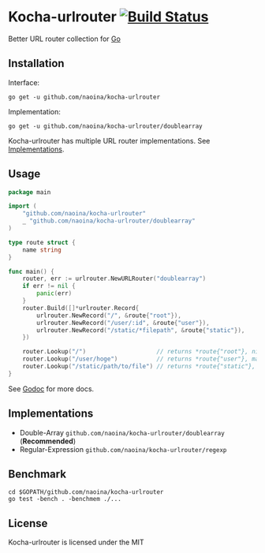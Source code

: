 # Kocha-urlrouter [![Build Status](https://travis-ci.org/naoina/kocha-urlrouter.png?branch=master)](https://travis-ci.org/naoina/kocha-urlrouter)

Better URL router collection for [Go](http://golang.org)

## Installation

Interface:

    go get -u github.com/naoina/kocha-urlrouter

Implementation:

    go get -u github.com/naoina/kocha-urlrouter/doublearray

Kocha-urlrouter has multiple URL router implementations. See [Implementations](#implementations).

## Usage

```go
package main

import (
    "github.com/naoina/kocha-urlrouter"
    _ "github.com/naoina/kocha-urlrouter/doublearray"
)

type route struct {
    name string
}

func main() {
    router, err := urlrouter.NewURLRouter("doublearray")
    if err != nil {
        panic(err)
    }
    router.Build([]*urlrouter.Record{
        urlrouter.NewRecord("/", &route{"root"}),
        urlrouter.NewRecord("/user/:id", &route{"user"}),
        urlrouter.NewRecord("/static/*filepath", &route{"static"}),
    })

    router.Lookup("/")                    // returns *route{"root"}, nil map
    router.Lookup("/user/hoge")           // returns *route{"user"}, map of {"id": "hoge"}
    router.Lookup("/static/path/to/file") // returns *route{"static"}, map of {"filepath": "path/to/file"}
}
```

See [Godoc](http://godoc.org/github.com/naoina/kocha-urlrouter) for more docs.

## Implementations

* Double-Array `github.com/naoina/kocha-urlrouter/doublearray` (**Recommended**)
* Regular-Expression `github.com/naoina/kocha-urlrouter/regexp`

## Benchmark

    cd $GOPATH/github.com/naoina/kocha-urlrouter
    go test -bench . -benchmem ./...

## License

Kocha-urlrouter is licensed under the MIT
